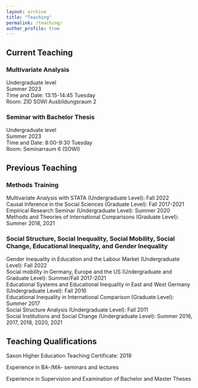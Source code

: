 ```yaml
---
layout: archive
title: "Teaching"
permalink: /teaching/
author_profile: true
---
```


## Current Teaching

### Multivariate Analysis
Undergraduate level<br /> Summer 2023<br /> Time and Date: 13:15-14:45 Tuesday<br /> Room: ZID SOWI Ausbildungsraum 2

### Seminar with Bachelor Thesis
Undergraduate level<br /> Summer 2023<br /> Time and Date: 8:00-9:30 Tuesday<br /> Room: Seminarraum 6 (SOWI)



## Previous Teaching

### Methods Training

Multivariate Analysis with STATA (Undergraduate Level): Fall 2022<br /> Causal Inference in the Social Sciences (Graduate Level): Fall 2017-2021<br /> Empirical Research Seminar (Undergraduate Level): Summer 2020<br />Methods and Theories of International Comparisons (Graduate Level): Summer 2018, 2021


### Social Structure, Social Inequality, Social Mobility, Social Change, Educational Inequality, and Gender Inequality

Gender Inequality in Education and the Labour Market (Undergraduate Level): Fall 2022<br />Social mobility in Germany, Europe and the US (Undergraduate and Graduate Level): Summer/Fall 2017-2021<br />Educational Systems and Educational Inequality in East and West Germany (Undergraduate Level): Fall 2016<br /> Educational Inequality in International Comparison (Graduate Level): Summer 2017<br />Social Structure Analysis (Undergraduate Level): Fall 2011<br />Social Institutions and Social Change (Undergraduate Level): Summer 2016, 2017, 2018, 2020, 2021



## Teaching Qualifications

Saxon Higher Education Teaching Certificate: 2019

Experience in BA-/MA- seminars and lectures

Experience in Supervision and Examination of Bachelor and Master Theses
